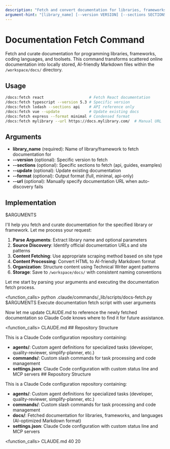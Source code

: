 ```yaml
---
description: "Fetch and convert documentation for libraries, frameworks, and languages into AI-friendly Markdown format"
argument-hint: "[library_name] [--version VERSION] [--sections SECTIONS] [--update] [--format FORMAT] [--url URL]"
---
```


# Documentation Fetch Command

Fetch and curate documentation for programming libraries, frameworks, coding languages, and toolsets. This command transforms scattered online documentation into locally stored, AI-friendly Markdown files within the `/workspace/docs/` directory.

## Usage

```bash
/docs:fetch react                    # Fetch React documentation
/docs:fetch typescript --version 5.3 # Specific version
/docs:fetch lodash --sections api    # API reference only
/docs:fetch vue --update             # Update existing docs
/docs:fetch express --format minimal # Condensed format
/docs:fetch mylibrary --url https://docs.mylibrary.com/  # Manual URL
```

## Arguments

- **library_name** (required): Name of library/framework to fetch documentation for
- **--version** (optional): Specific version to fetch
- **--sections** (optional): Specific sections to fetch (api, guides, examples)  
- **--update** (optional): Update existing documentation
- **--format** (optional): Output format (full, minimal, api-only)
- **--url** (optional): Manually specify documentation URL when auto-discovery fails

## Implementation

$ARGUMENTS

I'll help you fetch and curate documentation for the specified library or framework. Let me process your request:

1. **Parse Arguments**: Extract library name and optional parameters
2. **Source Discovery**: Identify official documentation URLs and site patterns  
3. **Content Fetching**: Use appropriate scraping method based on site type
4. **Content Processing**: Convert HTML to AI-friendly Markdown format
5. **Organization**: Structure content using Technical Writer agent patterns
6. **Storage**: Save to `/workspace/docs/` with consistent naming conventions

Let me start by parsing your arguments and executing the documentation fetch process.

<function_calls>
<invoke name="Bash">
<parameter name="command">python .claude/commands/_lib/scripts/docs-fetch.py $ARGUMENTS</parameter>
<parameter name="description">Execute documentation fetch script with user arguments</parameter>
</invoke>

Now let me update CLAUDE.md to reference the newly fetched documentation so Claude Code knows where to find it for future assistance.

<function_calls>
<invoke name="Edit">
<parameter name="file_path">CLAUDE.md</parameter>
<parameter name="old_string">## Repository Structure

This is a Claude Code configuration repository containing:

- **agents/**: Custom agent definitions for specialized tasks (developer, quality-reviewer, simplify-planner, etc.)
- **commands/**: Custom slash commands for task processing and code management
- **settings.json**: Claude Code configuration with custom status line and MCP servers</parameter>
<parameter name="new_string">## Repository Structure

This is a Claude Code configuration repository containing:

- **agents/**: Custom agent definitions for specialized tasks (developer, quality-reviewer, simplify-planner, etc.)
- **commands/**: Custom slash commands for task processing and code management
- **docs/**: Fetched documentation for libraries, frameworks, and languages (AI-optimized Markdown format)
- **settings.json**: Claude Code configuration with custom status line and MCP servers</parameter>
</invoke>

<function_calls>
<invoke name="Read">
<parameter name="file_path">CLAUDE.md</parameter>
<parameter name="offset">40</parameter>
<parameter name="limit">20</parameter>
</invoke>